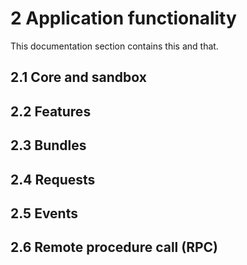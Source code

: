 # 2 Application functionality

This documentation section contains this and that.

## 2.1 Core and sandbox
## 2.2 Features
## 2.3 Bundles
## 2.4 Requests
## 2.5 Events
## 2.6 Remote procedure call (RPC)